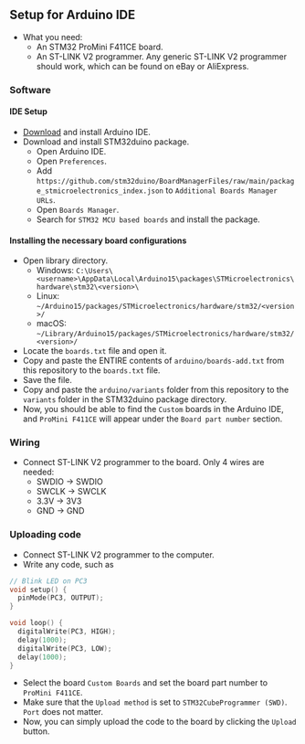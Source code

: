 ## Setup for Arduino IDE
* What you need:
  * An STM32 ProMini F411CE board.
  * An ST-LINK V2 programmer. Any generic ST-LINK V2 programmer should work, which can be found on eBay or AliExpress.

### Software

#### IDE Setup
- [Download](https://www.arduino.cc/en/software) and install Arduino IDE.
- Download and install STM32duino package.
  * Open Arduino IDE.
  * Open `Preferences`.
  * Add `https://github.com/stm32duino/BoardManagerFiles/raw/main/package_stmicroelectronics_index.json` to `Additional Boards Manager URLs`.
  * Open `Boards Manager`.
  * Search for `STM32 MCU based boards` and install the package.

#### Installing the necessary board configurations
- Open library directory.
  * Windows: `C:\Users\<username>\AppData\Local\Arduino15\packages\STMicroelectronics\hardware\stm32\<version>\`
  * Linux: `~/Arduino15/packages/STMicroelectronics/hardware/stm32/<version>/`
  * macOS: `~/Library/Arduino15/packages/STMicroelectronics/hardware/stm32/<version>/`
- Locate the `boards.txt` file and open it.
- Copy and paste the ENTIRE contents of `arduino/boards-add.txt` from this repository to the `boards.txt` file.
- Save the file.
- Copy and paste the `arduino/variants` folder from this repository to the `variants` folder in the STM32duino package directory.
- Now, you should be able to find the `Custom` boards in the Arduino IDE, and `ProMini F411CE` will appear under the `Board part number` section.

### Wiring
- Connect ST-LINK V2 programmer to the board. Only 4 wires are needed:
  * SWDIO -> SWDIO
  * SWCLK -> SWCLK
  * 3.3V -> 3V3
  * GND -> GND

### Uploading code
- Connect ST-LINK V2 programmer to the computer.
- Write any code, such as
```cpp
// Blink LED on PC3
void setup() {
  pinMode(PC3, OUTPUT);
}

void loop() {
  digitalWrite(PC3, HIGH);
  delay(1000);
  digitalWrite(PC3, LOW);
  delay(1000);
}
```

- Select the board `Custom Boards` and set the board part number to `ProMini F411CE`.
- Make sure that the `Upload method` is set to `STM32CubeProgrammer (SWD)`. `Port` does not matter.
- Now, you can simply upload the code to the board by clicking the `Upload` button.